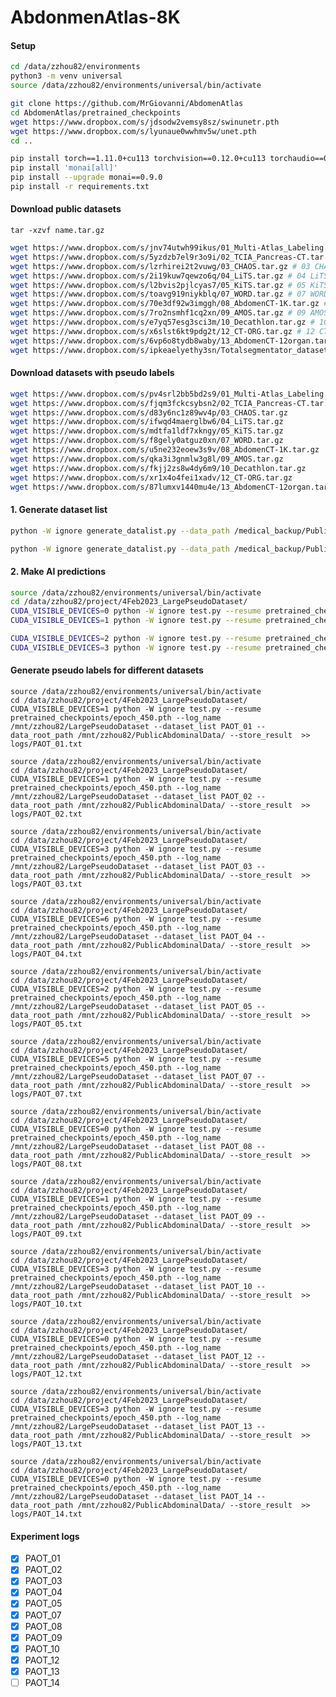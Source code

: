# AbdonmenAtlas-8K

#### Setup
```bash
cd /data/zzhou82/environments
python3 -m venv universal
source /data/zzhou82/environments/universal/bin/activate

git clone https://github.com/MrGiovanni/AbdomenAtlas
cd AbdomenAtlas/pretrained_checkpoints
wget https://www.dropbox.com/s/jdsodw2vemsy8sz/swinunetr.pth
wget https://www.dropbox.com/s/lyunaue0wwhmv5w/unet.pth
cd ..

pip install torch==1.11.0+cu113 torchvision==0.12.0+cu113 torchaudio==0.11.0 --extra-index-url https://download.pytorch.org/whl/cu113
pip install 'monai[all]'
pip install --upgrade monai==0.9.0
pip install -r requirements.txt
```

#### Download public datasets

```tar -xzvf name.tar.gz```

```bash
wget https://www.dropbox.com/s/jnv74utwh99ikus/01_Multi-Atlas_Labeling.tar.gz # 01 Multi-Atlas_Labeling.tar.gz (1.53 GB)
wget https://www.dropbox.com/s/5yzdzb7el9r3o9i/02_TCIA_Pancreas-CT.tar.gz # 02 TCIA_Pancreas-CT.tar.gz (7.51 GB)
wget https://www.dropbox.com/s/lzrhirei2t2vuwg/03_CHAOS.tar.gz # 03 CHAOS.tar.gz (925.3 MB)
wget https://www.dropbox.com/s/2i19kuw7qewzo6q/04_LiTS.tar.gz # 04 LiTS.tar.gz (17.42 GB)
wget https://www.dropbox.com/s/l2bvis2pjlcyas7/05_KiTS.tar.gz # 05 KiTS.tar.gz (28.04 GB)
wget https://www.dropbox.com/s/toavg919niykblq/07_WORD.tar.gz # 07 WORD.tar.gz (5.31 GB)
wget https://www.dropbox.com/s/70e3df92w3imggh/08_AbdomenCT-1K.tar.gz # 08 AbdomenCT-1K.tar.gz (82.54 GB)
wget https://www.dropbox.com/s/7ro2nsmhf1cq2xn/09_AMOS.tar.gz # 09 AMOS.tar.gz (8.81 GB)
wget https://www.dropbox.com/s/e7yq57esg3sci3m/10_Decathlon.tar.gz # 10 Decathlon.tar.gz (75.31 GB)
wget https://www.dropbox.com/s/x6slst6kt9pdg2t/12_CT-ORG.tar.gz # 12 CT-ORG.tar.gz (18.03 GB)
wget https://www.dropbox.com/s/6vp6o8tydb8waby/13_AbdomenCT-12organ.tar.gz # 13 AbdomenCT-12organ.tar.gz (1.48 GB)
wget https://www.dropbox.com/s/ipkeaelyethy3sn/Totalsegmentator_dataset.zip # Totalsegmentor
```

#### Download datasets with pseudo labels

```bash
wget https://www.dropbox.com/s/pv4srl2bb5bd2s9/01_Multi-Atlas_Labeling.tar.gz
wget https://www.dropbox.com/s/fjqm3fckcsybsn2/02_TCIA_Pancreas-CT.tar.gz
wget https://www.dropbox.com/s/d83y6nc1z89wv4p/03_CHAOS.tar.gz
wget https://www.dropbox.com/s/ifwqd4maerglbw6/04_LiTS.tar.gz
wget https://www.dropbox.com/s/mdtfa1ldf7xkngy/05_KiTS.tar.gz
wget https://www.dropbox.com/s/f8gely0atguz0xn/07_WORD.tar.gz
wget https://www.dropbox.com/s/u5ne232eoew3s9v/08_AbdomenCT-1K.tar.gz
wget https://www.dropbox.com/s/qka3i3gnmlw3g8l/09_AMOS.tar.gz
wget https://www.dropbox.com/s/fkjj2zs8w4dy6m9/10_Decathlon.tar.gz
wget https://www.dropbox.com/s/xr1x4o4fei1xadv/12_CT-ORG.tar.gz
wget https://www.dropbox.com/s/87lumxv1440mu4e/13_AbdomenCT-12organ.tar.gz
```

#### 1. Generate dataset list
```bash
python -W ignore generate_datalist.py --data_path /medical_backup/PublicAbdominalData --dataset_name 18_FLARE23 --folder imagesTr2200 labelsTr2200 --out ./dataset/dataset_list --save_file PAOT_18_wt_label.txt

python -W ignore generate_datalist.py --data_path /medical_backup/PublicAbdominalData --dataset_name 18_FLARE23 --folder unlabeledTr1800 --out ./dataset/dataset_list --save_file PAOT_18_wo_label.txt
```

#### 2. Make AI predictions
```bash
source /data/zzhou82/environments/universal/bin/activate
cd /data/zzhou82/project/4Feb2023_LargePseudoDataset/
CUDA_VISIBLE_DEVICES=0 python -W ignore test.py --resume pretrained_checkpoints/unet.pth --backbone unet --save_dir /data/zzhou82/project/LargePseudoDataset/outs --dataset_list PAOT_18_wt_label --data_root_path /medical_backup/PublicAbdominalData/ --original_label  --store_entropy --store_soft_pred --store_result >> logs/PAOT_18_wt_label_unet.txt
CUDA_VISIBLE_DEVICES=1 python -W ignore test.py --resume pretrained_checkpoints/unet.pth --backbone unet --save_dir /data/zzhou82/project/LargePseudoDataset/outs --dataset_list PAOT_18_wo_label --data_root_path /medical_backup/PublicAbdominalData/  --store_entropy --store_soft_pred --store_result >> logs/PAOT_18_wo_label_unet.txt

CUDA_VISIBLE_DEVICES=2 python -W ignore test.py --resume pretrained_checkpoints/swinunetr.pth --backbone swinunetr --save_dir /data/zzhou82/project/LargePseudoDataset/outs --dataset_list PAOT_18_wt_label --data_root_path /medical_backup/PublicAbdominalData/ --original_label  --store_entropy --store_soft_pred --store_result >> logs/PAOT_18_wt_label_swinunetr.txt
CUDA_VISIBLE_DEVICES=3 python -W ignore test.py --resume pretrained_checkpoints/swinunetr.pth --backbone swinunetr --save_dir /data/zzhou82/project/LargePseudoDataset/outs --dataset_list PAOT_18_wo_label --data_root_path /medical_backup/PublicAbdominalData/  --store_entropy --store_soft_pred --store_result >> logs/PAOT_18_wo_label_swinunetr.txt
```

#### Generate pseudo labels for different datasets

```
source /data/zzhou82/environments/universal/bin/activate
cd /data/zzhou82/project/4Feb2023_LargePseudoDataset/
CUDA_VISIBLE_DEVICES=1 python -W ignore test.py --resume pretrained_checkpoints/epoch_450.pth --log_name /mnt/zzhou82/LargePseudoDataset --dataset_list PAOT_01 --data_root_path /mnt/zzhou82/PublicAbdominalData/ --store_result  >> logs/PAOT_01.txt

source /data/zzhou82/environments/universal/bin/activate
cd /data/zzhou82/project/4Feb2023_LargePseudoDataset/
CUDA_VISIBLE_DEVICES=1 python -W ignore test.py --resume pretrained_checkpoints/epoch_450.pth --log_name /mnt/zzhou82/LargePseudoDataset --dataset_list PAOT_02 --data_root_path /mnt/zzhou82/PublicAbdominalData/ --store_result  >> logs/PAOT_02.txt

source /data/zzhou82/environments/universal/bin/activate
cd /data/zzhou82/project/4Feb2023_LargePseudoDataset/
CUDA_VISIBLE_DEVICES=3 python -W ignore test.py --resume pretrained_checkpoints/epoch_450.pth --log_name /mnt/zzhou82/LargePseudoDataset --dataset_list PAOT_03 --data_root_path /mnt/zzhou82/PublicAbdominalData/ --store_result  >> logs/PAOT_03.txt

source /data/zzhou82/environments/universal/bin/activate
cd /data/zzhou82/project/4Feb2023_LargePseudoDataset/
CUDA_VISIBLE_DEVICES=6 python -W ignore test.py --resume pretrained_checkpoints/epoch_450.pth --log_name /mnt/zzhou82/LargePseudoDataset --dataset_list PAOT_04 --data_root_path /mnt/zzhou82/PublicAbdominalData/ --store_result  >> logs/PAOT_04.txt

source /data/zzhou82/environments/universal/bin/activate
cd /data/zzhou82/project/4Feb2023_LargePseudoDataset/
CUDA_VISIBLE_DEVICES=2 python -W ignore test.py --resume pretrained_checkpoints/epoch_450.pth --log_name /mnt/zzhou82/LargePseudoDataset --dataset_list PAOT_05 --data_root_path /mnt/zzhou82/PublicAbdominalData/ --store_result  >> logs/PAOT_05.txt

source /data/zzhou82/environments/universal/bin/activate
cd /data/zzhou82/project/4Feb2023_LargePseudoDataset/
CUDA_VISIBLE_DEVICES=5 python -W ignore test.py --resume pretrained_checkpoints/epoch_450.pth --log_name /mnt/zzhou82/LargePseudoDataset --dataset_list PAOT_07 --data_root_path /mnt/zzhou82/PublicAbdominalData/ --store_result  >> logs/PAOT_07.txt

source /data/zzhou82/environments/universal/bin/activate
cd /data/zzhou82/project/4Feb2023_LargePseudoDataset/
CUDA_VISIBLE_DEVICES=0 python -W ignore test.py --resume pretrained_checkpoints/epoch_450.pth --log_name /mnt/zzhou82/LargePseudoDataset --dataset_list PAOT_08 --data_root_path /mnt/zzhou82/PublicAbdominalData/ --store_result  >> logs/PAOT_08.txt

source /data/zzhou82/environments/universal/bin/activate
cd /data/zzhou82/project/4Feb2023_LargePseudoDataset/
CUDA_VISIBLE_DEVICES=1 python -W ignore test.py --resume pretrained_checkpoints/epoch_450.pth --log_name /mnt/zzhou82/LargePseudoDataset --dataset_list PAOT_09 --data_root_path /mnt/zzhou82/PublicAbdominalData/ --store_result  >> logs/PAOT_09.txt

source /data/zzhou82/environments/universal/bin/activate
cd /data/zzhou82/project/4Feb2023_LargePseudoDataset/
CUDA_VISIBLE_DEVICES=3 python -W ignore test.py --resume pretrained_checkpoints/epoch_450.pth --log_name /mnt/zzhou82/LargePseudoDataset --dataset_list PAOT_10 --data_root_path /mnt/zzhou82/PublicAbdominalData/ --store_result  >> logs/PAOT_10.txt

source /data/zzhou82/environments/universal/bin/activate
cd /data/zzhou82/project/4Feb2023_LargePseudoDataset/
CUDA_VISIBLE_DEVICES=0 python -W ignore test.py --resume pretrained_checkpoints/epoch_450.pth --log_name /mnt/zzhou82/LargePseudoDataset --dataset_list PAOT_12 --data_root_path /mnt/zzhou82/PublicAbdominalData/ --store_result  >> logs/PAOT_12.txt

source /data/zzhou82/environments/universal/bin/activate
cd /data/zzhou82/project/4Feb2023_LargePseudoDataset/
CUDA_VISIBLE_DEVICES=3 python -W ignore test.py --resume pretrained_checkpoints/epoch_450.pth --log_name /mnt/zzhou82/LargePseudoDataset --dataset_list PAOT_13 --data_root_path /mnt/zzhou82/PublicAbdominalData/ --store_result  >> logs/PAOT_13.txt

source /data/zzhou82/environments/universal/bin/activate
cd /data/zzhou82/project/4Feb2023_LargePseudoDataset/
CUDA_VISIBLE_DEVICES=0 python -W ignore test.py --resume pretrained_checkpoints/epoch_450.pth --log_name /mnt/zzhou82/LargePseudoDataset --dataset_list PAOT_14 --data_root_path /mnt/zzhou82/PublicAbdominalData/ --store_result  >> logs/PAOT_14.txt
```

#### Experiment logs

- [x] PAOT_01
- [x] PAOT_02
- [x] PAOT_03
- [x] PAOT_04
- [x] PAOT_05
- [x] PAOT_07
- [x] PAOT_08
- [x] PAOT_09
- [x] PAOT_10
- [x] PAOT_12
- [x] PAOT_13
- [ ] PAOT_14
